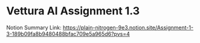 # Vettura AI Assignment 1.3
Notion Summary Link: https://plain-nitrogen-9e3.notion.site/Assignment-1-3-189b09fa8b9480488bfac709e5a965d6?pvs=4
